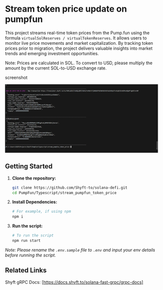 # Stream token price update on pumpfun

This project streams real-time token prices from the Pump.fun using the formula `virtualSolReserves / virtualTokenReserves`. It allows users to monitor live price movements and market capitalization. By tracking token prices prior to migration, the project delivers valuable insights into market trends and emerging investment opportunities.

Note: Prices are calculated in SOL. To convert to USD, please multiply the amount by the current SOL-to-USD exchange rate.

screenshot

![screenshot](assets/usage-screenshot-pumpfun.png?raw=true "Screenshot")

## Getting Started

1. **Clone the repository:**
   ```bash
   git clone https://github.com/Shyft-to/solana-defi.git
   cd PumpFun/Typescript/stream_pumpfun_token_price
   ```

2. **Install Dependencies:**

    ```bash
    # For example, if using npm
    npm i
    ```

3. **Run the script:**

    ```bash
    # To run the script
    npm run start
    ```

*Note: Please rename the `.env.sample` file to `.env` and input your env details before running the script.*

## Related Links

Shyft gRPC Docs: [https://docs.shyft.to/solana-fast-grpc/grpc-docs]
